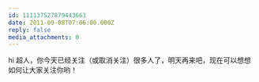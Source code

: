 ```yaml
---
id: 111137527879443663
date: 2011-09-08T07:06:00.000Z
reply: false
media_attachments: 0
---
```


hi 超人，你今天已经关注（或取消关注）很多人了，明天再来吧，现在可以想想如何让大家关注你哟！ ​​​​


